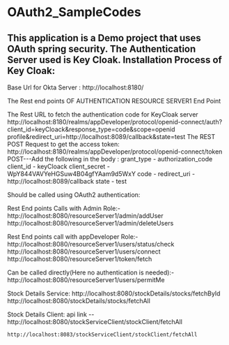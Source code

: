 # OAuth2_SampleCodes
This application is a Demo project that uses OAuth spring security.
The Authentication Server used is Key Cloak.
Installation Process of Key Cloak:
--------------------------------

Base Url for Okta Server : http://localhost:8180/

The Rest end points OF AUTHENTICATION RESOURCE SERVER1 End Point

The Rest URL to fetch the authentication code for KeyCloak server
        http://localhost:8180/realms/appDeveloper/protocol/openid-connect/auth?client_id=keyCloack&response_type=code&scope=openid profile&redirect_uri=http://localhost:8089/callback&state=test
The REST POST Request to get the access token:
        http://localhost:8180/realms/appDeveloper/protocol/openid-connect/token
POST---Add the following in the body :
    grant_type - authorization_code
    client_id  - keyCloack
    client_secret - WpY844VAVYeHGSuw4B04gfYAam9d5WxY
    code -
    redirect_uri - http://localhost:8089/callback
    state - test

Should be called using OAuth2 authentication:

Rest End points Calls with Admin Role:-
    http://localhost:8080/resourceServer1/admin/addUser
    http://localhost:8080/resourceServer1/admin/deleteUsers

Rest End points call with appDeveloper Role:-
    http://localhost:8080/resourceServer1/users/status/check
    http://localhost:8080/resourceServer1/users/connect
    http://localhost:8080/resourceServer1/token/fetch

Can be called directly(Here no authentication is needed):-
    http://localhost:8080/resourceServer1/users/permitMe

Stock Details Service:
    http://localhost:8080/stockDetails/stocks/fetchById
    http://localhost:8080/stockDetails/stocks/fetchAll

Stock Details Client:
    api link --http://localhost:8080/stockServiceClient/stockClient/fetchAll

    http://localhost:8083/stockServiceClient/stockClient/fetchAll
